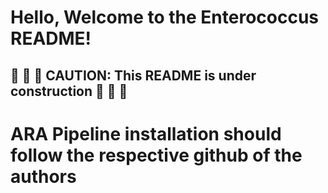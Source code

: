 # Hello, Welcome to the Enterococcus README!
## 🚧 🚧 🚧 CAUTION: This README is under construction 🚧 🚧 🚧
# ARA Pipeline installation should follow the respective github of the authors 

#
